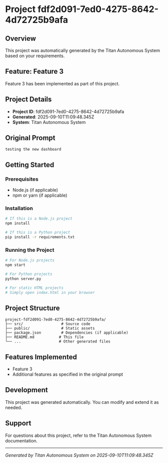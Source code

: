 # Project fdf2d091-7ed0-4275-8642-4d72725b9afa

## Overview
This project was automatically generated by the Titan Autonomous System based on your requirements.

## Feature: Feature 3
Feature 3 has been implemented as part of this project.

## Project Details
- **Project ID**: fdf2d091-7ed0-4275-8642-4d72725b9afa
- **Generated**: 2025-09-10T11:09:48.345Z
- **System**: Titan Autonomous System

## Original Prompt
```
testing the new dashboard
```

## Getting Started

### Prerequisites
- Node.js (if applicable)
- npm or yarn (if applicable)

### Installation
```bash
# If this is a Node.js project
npm install

# If this is a Python project
pip install -r requirements.txt
```

### Running the Project
```bash
# For Node.js projects
npm start

# For Python projects
python server.py

# For static HTML projects
# Simply open index.html in your browser
```

## Project Structure
```
project-fdf2d091-7ed0-4275-8642-4d72725b9afa/
├── src/                 # Source code
├── public/              # Static assets
├── package.json         # Dependencies (if applicable)
├── README.md           # This file
└── ...                 # Other generated files
```

## Features Implemented
- Feature 3
- Additional features as specified in the original prompt

## Development
This project was generated automatically. You can modify and extend it as needed.

## Support
For questions about this project, refer to the Titan Autonomous System documentation.

---
*Generated by Titan Autonomous System on 2025-09-10T11:09:48.345Z*